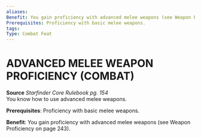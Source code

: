 ```yaml
---
aliases: 
Benefit: You gain proficiency with advanced melee weapons (see Weapon Proficiency on page 243).
Prerequisites: Proficiency with basic melee weapons.
tags: 
Type: Combat Feat
---
```

# ADVANCED MELEE WEAPON PROFICIENCY (COMBAT)
**Source** _Starfinder Core Rulebook pg. 154_  
You know how to use advanced melee weapons.

**Prerequisites**: Proficiency with basic melee weapons.

**Benefit**: You gain proficiency with advanced melee weapons (see Weapon Proficiency on page 243).